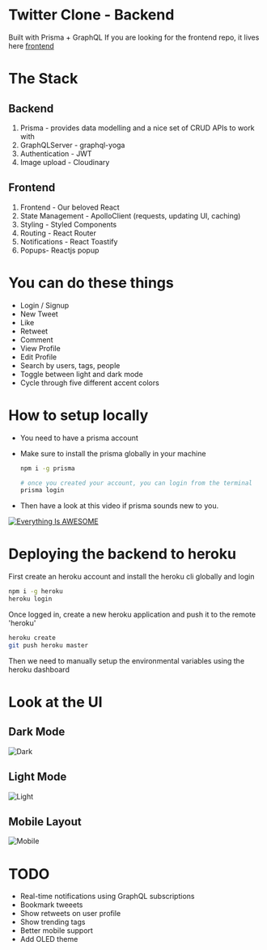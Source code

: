 # Twitter Clone - Backend

Built with Prisma + GraphQL
If you are looking for the frontend repo, it lives here [frontend](https://github.com/manikandanraji/twitter-clone-frontend)

# The Stack

## Backend
1. Prisma - provides data modelling and a nice set of CRUD APIs to work with
2. GraphQLServer - graphql-yoga
3. Authentication - JWT 
4. Image upload - Cloudinary

## Frontend
1. Frontend - Our beloved React
2. State Management - ApolloClient (requests, updating UI, caching)
3. Styling - Styled Components
4. Routing - React Router
5. Notifications - React Toastify
6. Popups- Reactjs popup

# You can do these things
- Login / Signup
- New Tweet
- Like
- Retweet
- Comment
- View Profile
- Edit Profile
- Search by users, tags, people
- Toggle between light and dark mode
- Cycle through five different accent colors

# How to setup locally

- You need to have a prisma account
- Make sure to install the prisma globally in your machine 

	```bash
	npm i -g prisma

	# once you created your account, you can login from the terminal
	prisma login
	```
- Then have a look at this video if prisma sounds new to you.

[![Everything Is AWESOME](screenshots/thumbnail.png)](https://youtu.be/Y71oeTYinRc "Twitter Clone backend setup")

# Deploying the backend to heroku

First create an heroku account and install the heroku cli globally and login

```bash
npm i -g heroku
heroku login
```

Once logged in, create a new heroku application and push it to the remote 'heroku'

```bash
heroku create
git push heroku master
```
Then we need to manually setup the environmental variables using the heroku dashboard

# Look at the UI

## Dark Mode

![Dark](screenshots/twitter_clone_frontend_dark.png)

## Light Mode

![Light](screenshots/twitter_clone_frontend_light.png)

## Mobile Layout
![Mobile](screenshots/mobile_layout.png)

# TODO
- Real-time notifications using GraphQL subscriptions
- Bookmark tweeets
- Show retweets on user profile
- Show trending tags
- Better mobile support
- Add OLED theme
